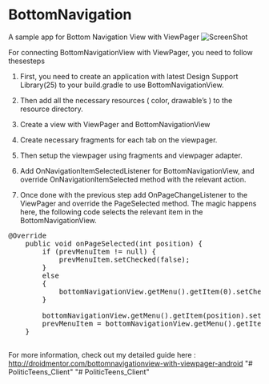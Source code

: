 # BottomNavigation
A sample app for Bottom Navigation View with ViewPager 
![ScreenShot](http://droidmentor.com/wp-content/uploads/2016/10/BNV_with_ViewPager.jpg)

For connecting BottomNavigationView with ViewPager, you need to follow thesesteps

1. First, you need to create an application with latest Design Support Library(25) to your build.gradle to use BottomNavigationView.

2. Then add all the necessary resources ( color, drawable’s ) to the resource directory.

3. Create a view with ViewPager and BottomNavigationView

4. Create necessary fragments for each tab on the viewpager.
 
5. Then setup the viewpager using fragments and viewpager adapter.

6. Add OnNavigationItemSelectedListener for BottomNavigationView, and override OnNavigationItemSelected method with the relevant action.

7. Once done with the previous step add OnPageChangeListener to the ViewPager and override the PageSelected method. The magic happens here, the following code selects the relevant item in the BottomNavigationView.

<pre>
@Override
    public void onPageSelected(int position) {
        if (prevMenuItem != null) {
            prevMenuItem.setChecked(false);
        }
        else
        {
            bottomNavigationView.getMenu().getItem(0).setChecked(false);
        }
       
        bottomNavigationView.getMenu().getItem(position).setChecked(true);
        prevMenuItem = bottomNavigationView.getMenu().getItem(position);
    }
 </pre>


For more information, check out my detailed guide here : http://droidmentor.com/bottomnavigationview-with-viewpager-android
"# PoliticTeens_Client" 
"# PoliticTeens_Client" 
